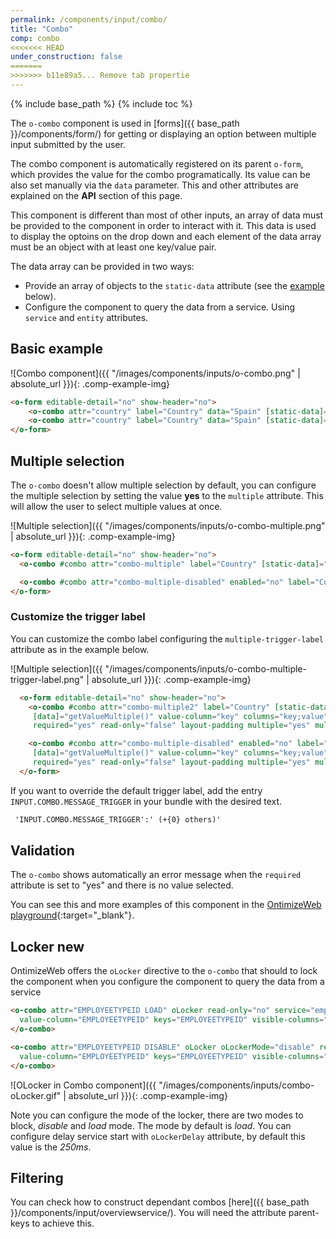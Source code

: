 ```yaml
---
permalink: /components/input/combo/
title: "Combo"
comp: combo
<<<<<<< HEAD
under_construction: false
=======
>>>>>>> b11e89a5... Remove tab propertie
---
```


{% include base_path %}
{% include toc %}

The `o-combo` component is used in [forms]({{ base_path }}/components/form/) for getting or displaying an option between multiple input submitted by the user.

The combo component is automatically registered on its parent `o-form`, which provides the value for the combo programatically. Its value can be also set manually via the `data` parameter. This and other attributes are explained on the **API** section of this page.

This component is different than most of other inputs, an array of data must be provided to the component in order to interact with it. This data is used to display the optoins on the drop down and each element of the data array must be an object with at least one key/value pair.

The data array can be provided in two ways:
* Provide an array of objects to the `static-data` attribute (see the [example](#basic-example) below).
* Configure the component to query the data from a service. Using `service` and `entity` attributes.

## Basic example
![Combo component]({{ "/images/components/inputs/o-combo.png" | absolute_url }}){: .comp-example-img}

```html
<o-form editable-detail="no" show-header="no">
    <o-combo attr="country" label="Country" data="Spain" [static-data]="getStaticData()" value-column="name" columns="id;name" visible-columns="name" read-only="no" required="yes"></o-combo>
    <o-combo attr="country" label="Country" data="Spain" [static-data]="getStaticData()" value-column="name" columns="id;name" visible-columns="name" enabled="no"></o-combo>
</o-form>
```

## Multiple selection

The `o-combo` doesn't allow multiple selection by default, you can configure the multiple selection by setting the value **yes** to the `multiple` attribute. This will allow the user to select multiple values at once. 

![Multiple selection]({{ "/images/components/inputs/o-combo-multiple.png" | absolute_url }}){: .comp-example-img}

```html
<o-form editable-detail="no" show-header="no">
  <o-combo #combo attr="combo-multiple" label="Country" [static-data]="getDataArray()" [data]="getValueMultiple()" value-column="key" columns="key;value" visible-columns="value" required="yes" read-only="false" layout-padding multiple="yes"></o-combo>

  <o-combo #combo attr="combo-multiple-disabled" enabled="no" label="Country" [static-data]="getDataArray()" [data]="getValueMultiple()" value-column="key" columns="key;value" visible-columns="value" required="yes" read-only="false" layout-padding multiple="yes"></o-combo>
</o-form>
```

### Customize the trigger label

You can customize the combo label configuring the `multiple-trigger-label` attribute as in the example below.

![Multiple selection]({{ "/images/components/inputs/o-combo-multiple-trigger-label.png" | absolute_url }}){: .comp-example-img}

```html
  <o-form editable-detail="no" show-header="no">
    <o-combo #combo attr="combo-multiple2" label="Country" [static-data]="getDataArray()"
     [data]="getValueMultiple()" value-column="key" columns="key;value" visible-columns="value" 
     required="yes" read-only="false" layout-padding multiple="yes" multiple-trigger-label="yes"></o-combo>

    <o-combo #combo attr="combo-multiple-disabled" enabled="no" label="Country" [static-data]="getDataArray()"
     [data]="getValueMultiple()" value-column="key" columns="key;value" visible-columns="value" 
     required="yes" read-only="false" layout-padding multiple="yes" multiple-trigger-label="yes"></o-combo>
  </o-form>
```

If you want to override the default trigger label, add the entry `INPUT.COMBO.MESSAGE_TRIGGER` in your bundle with the desired text.

```html
 'INPUT.COMBO.MESSAGE_TRIGGER':' (+{0} others)'
 ```

## Validation
The `o-combo` shows automatically an error message when the `required` attribute is set to "yes" and there is no value selected.


You can see this and more examples of this component in the [OntimizeWeb playground]({{site.playgroundurl}}/main/inputs/combo){:target="_blank"}.

## Locker  <span class='menuitem-badge'>new<span>

OntimizeWeb offers the `oLocker` directive to the `o-combo` that should to lock the component when you configure the component to query the data from a service

```html
<o-combo attr="EMPLOYEETYPEID LOAD" oLocker read-only="no" service="employees" entity="employeeType" columns="EMPLOYEETYPEID;EMPLOYEETYPENAME"
  value-column="EMPLOYEETYPEID" keys="EMPLOYEETYPEID" visible-columns="EMPLOYEETYPENAME" width="33%">
</o-combo>

<o-combo attr="EMPLOYEETYPEID DISABLE" oLocker oLockerMode="disable" read-only="no" service="employees" entity="employeeType" columns="EMPLOYEETYPEID;EMPLOYEETYPENAME"
  value-column="EMPLOYEETYPEID" keys="EMPLOYEETYPEID" visible-columns="EMPLOYEETYPENAME" width="33%">
</o-combo>
```
![OLocker in  Combo component]({{ "/images/components/inputs/combo-oLocker.gif" | absolute_url }}){: .comp-example-img}

Note you can configure the mode of the locker, there are two modes to block, *disable* and *load* mode. The mode by default is *load*. You can configure  delay service start with `oLockerDelay` attribute, by default this value is the *250ms*.


## Filtering

You can check how to construct dependant combos [here]({{ base_path }}/components/input/overviewservice/). You will need the attribute parent-keys to achieve this. 